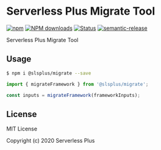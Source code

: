 # Serverless Plus Migrate Tool

[![npm](https://img.shields.io/npm/v/@slsplus/migrate)](http://www.npmtrends.com/@slsplus/migrate)
[![NPM downloads](http://img.shields.io/npm/dm/@slsplus/migrate.svg?style=flat-square)](http://www.npmtrends.com/@slsplus/migrate)
[![Status](https://github.com/serverless-plus/migrate/workflows/Test/badge.svg?branch=master)](https://github.com/serverless-plus/migrate/actions?query=workflow:Test+branch:master)
[![semantic-release](https://img.shields.io/badge/%20%20%F0%9F%93%A6%F0%9F%9A%80-semantic--release-e10079.svg)](https://github.com/semantic-release/semantic-release)

Serverless Plus Migrate Tool

## Usage

```bash
$ npm i @slsplus/migrate --save
```

```js
import { migrateFramework } from '@slsplus/migrate';

const inputs = migrateFramework(frameworkInputs);
```

## License

MIT License

Copyright (c) 2020 Serverless Plus
